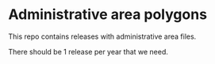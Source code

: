 # Administrative area polygons

This repo contains releases with administrative area files.

There should be 1 release per year that we need.
